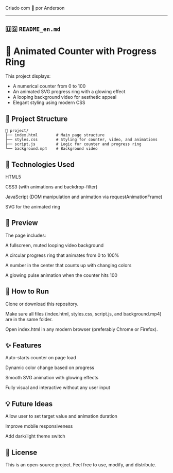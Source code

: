 Criado com 💙 por Anderson



---

## 🇺🇸 `README_en.md` 

# 🎯 Animated Counter with Progress Ring

This project displays:

- A numerical counter from 0 to 100
- An animated SVG progress ring with a glowing effect
- A looping background video for aesthetic appeal
- Elegant styling using modern CSS


## 📂 Project Structure

```
📁 project/
├── index.html        # Main page structure
├── styles.css        # Styling for counter, video, and animations
├── script.js         # Logic for counter and progress ring
└── background.mp4    # Background video
```
## 🔧 Technologies Used
HTML5

CSS3 (with animations and backdrop-filter)

JavaScript (DOM manipulation and animation via requestAnimationFrame)

SVG for the animated ring

## 📸 Preview
The page includes:

A fullscreen, muted looping video background

A circular progress ring that animates from 0 to 100%

A number in the center that counts up with changing colors

A glowing pulse animation when the counter hits 100

## 🚀 How to Run
Clone or download this repository.

Make sure all files (index.html, styles.css, script.js, and background.mp4) are in the same folder.

Open index.html in any modern browser (preferably Chrome or Firefox).

## ✨ Features
Auto-starts counter on page load

Dynamic color change based on progress

Smooth SVG animation with glowing effects

Fully visual and interactive without any user input

## 💡 Future Ideas
Allow user to set target value and animation duration

Improve mobile responsiveness

Add dark/light theme switch

## 📝 License
This is an open-source project. Feel free to use, modify, and distribute.
